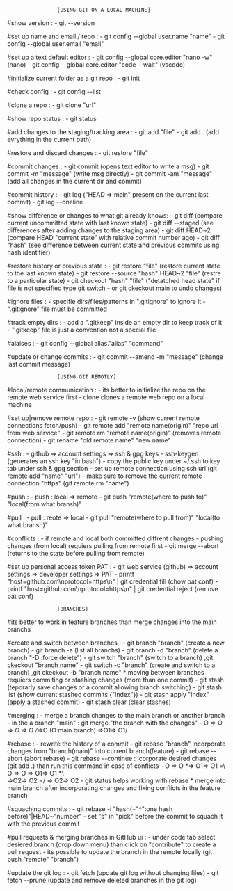 					[USING GIT ON A LOCAL MACHINE]

#show version :
	- git --version

#set up name and email / repo :
	- git config --global user.name "name"
	- git config --global user.email "email"

#set up a text default editor :
	- git config --global core.editor "nano -w" (nano)
	- git config --global core.editor "code --wait" (vscode)

#initialize current folder as a git repo  :
	- git init

#check config :
	- git config --list

#clone a repo :
	- git clone "url"

#show repo status :
	- git status

#add changes to the staging/tracking area :
	- git add "file"
	- git add . (add evrything in the current path)

#restore and discard changes :
	- git restore "file"	

#commit changes :
	- git commit (opens text editor to write a msg)
	- git commit -m "message" (write msg directly)
	- git commit -am "message" (add all changes in the current dir and commit)

#commit history :
	- git log ("HEAD => main" present on the current last commit)
	- git log --oneline

#show difference or changes to what git already knows:
	- git diff (compare current uncommitted state with last known state)
	- git diff --staged (see differences after adding changes to the staging area)
	- git diff HEAD~2 (compare HEAD "current state" with relative commit number ago)
	- git diff "hash" (see difference between current state and previous commits using hash identifier)	

#restore history or previous state :
	- git restore "file" (restore current state to the last known state)
	- git restore --source "hash"|HEAD~2 "file" (restre to a particular state)
	- git checkout "hash" "file" ("detatched head state" if file is not specified type git switch - or git ckeckout main to undo changes)

#ignore files :
	- specifie dirs/files/patterns in ".gitignore" to ignore it
	- ".gitignore" file must be committed

#track empty dirs :
	- add a ".gitkeep" inside an empty dir to keep track of it
	- ".gitkeep" file is just a convention not a special file

#alaises :
	- git config --global alias."alias" "command"

#update or change commits :
	- git commit --amend -m "message" (change last commit message)
		
					[USING GIT REMOTLY]	
	 
#local/remote communication :
	- its better to initialize the repo on the remote web service first
	- clone clones a remote web repo on a local machine

#set up|remove remote repo :
	- git remote -v (show current remote connections fetch/push)
	- git remote add "remote name(origin)" "repo url from web service"
	- git remote rm "remote name(origin)" (removes remote connection) 
	- git rename "old remote name" "new name"	

#ssh :
	- github => account settings => ssh & gpg keys
	- ssh-keygen (generates an ssh key "in bash")
	- copy the public key under ~/.ssh to key tab under ssh & gpg section
	- set up remote connection using ssh url (git remote add "name" "url")
	- make sure to remove the current remote connection "https" (git remote rm "name")

#push :
	- push : local => remote
	- git push "remote(where to push to)" "local(from what bransh)"

#pull :
	- pull : reote => local	
	- git pull "remote(where to pull from)" "local(to what bransh)"	

#conflicts :
	- if remote and local both committed diffrent changes
	- pushing changes (from local) requiers pulling from remote first 
	- git merge --abort (returns to the state before pulling from remote)
	

#set up personal access token PAT :
	- git web service (github) => account settings => developer settings => PAT
	- printf "host=github.com\nprotocol=https\n" | git credential fill (chow pat conf)
	- printf "host=github.com\nprotocol=https\n" | git credential reject (remove pat conf)

					[BRANCHES]

#its better to work in feature branches than merge changes into the main branchs

#create and switch between branches :
	- git branch "branch" (create a new branch)
	- git branch -a (list all branchs)
	- git branch -d "branch" (delete a branch "-D :force delete")
	- git switch "branch" (switch to a branch) ,git ckeckout "branch name" 
	- git switch -c "branch" (create and switch to a branch) ,git ckeckout -b "branch name"
	* moving between branches requiers commiting or stashing changes (more than one commit)
	- git stash (teporarly save changes or a commit allowing branch switching)
	- git stash list (show current stashed commits {"index"})
	- git stash apply "index" (apply a stashed commit)
	- git stash clear (clear stashes)	

#merging : 
	- merge a branch changes to the main branch or another branch
	- in the a branch "main" : git merge "the branch with the changes"
	- O => O *\=> O => O  /*=>O  (O:main branch)
	           \=>O1=> O1/
		
#rebase :
	- rewrite the history of a commit 
	- git rebase "branch" incorporate changes from "branch(main)" into current branch(feature)
	- git rebase --abort (abort rebase)
	- git rebase --continue : icorporate desired changes (git add .) than run this command in case of conflicts
	- O => O *\=> O1=> O1   =\   O => O => O1=> O1 *\  
	           \=>O2=> O2   =/		       \=> O2=> O2
	- git status helps working with rebase
	* merge into main branch after incorporating changes and fixing conflicts in the feature branch
	
#squaching commits :
	- git rebase -i "hash(+"^":one hash before)"|HEAD~"number"
	- set "s" in "pick" before the commit to squach it with the previous commit
	
#pull requests & merging branches in GitHub ui :
	- under code tab select desiered branch (drop down menu) than click on "contribute" to create a pull request
	- its possible to update the branch in the remote locally (git push "remote" "branch")

#update the git log :
	- git fetch (update git log without changing files)
	- git fetch --prune (update and remove deleted branches in the git log)
		
	 





























